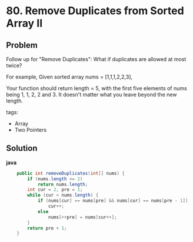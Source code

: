 # 80. Remove Duplicates from Sorted Array II

## Problem

Follow up for "Remove Duplicates":
What if duplicates are allowed at most twice?

For example,
Given sorted array nums = [1,1,1,2,2,3],

Your function should return length = 5, with the first five elements of nums being 1, 1, 2, 2 and 3. It doesn't matter what you leave beyond the new length.


tags: 
- Array
- Two Pointers

## Solution

**java**

```java
	public int removeDuplicates(int[] nums) {
		if (nums.length <= 2)
			return nums.length;
		int cur = 2, pre = 1;
		while (cur < nums.length) {
			if (nums[cur] == nums[pre] && nums[cur] == nums[pre - 1])
				cur++;
			else
				nums[++pre] = nums[cur++];
		}
		return pre + 1;
	}
```
